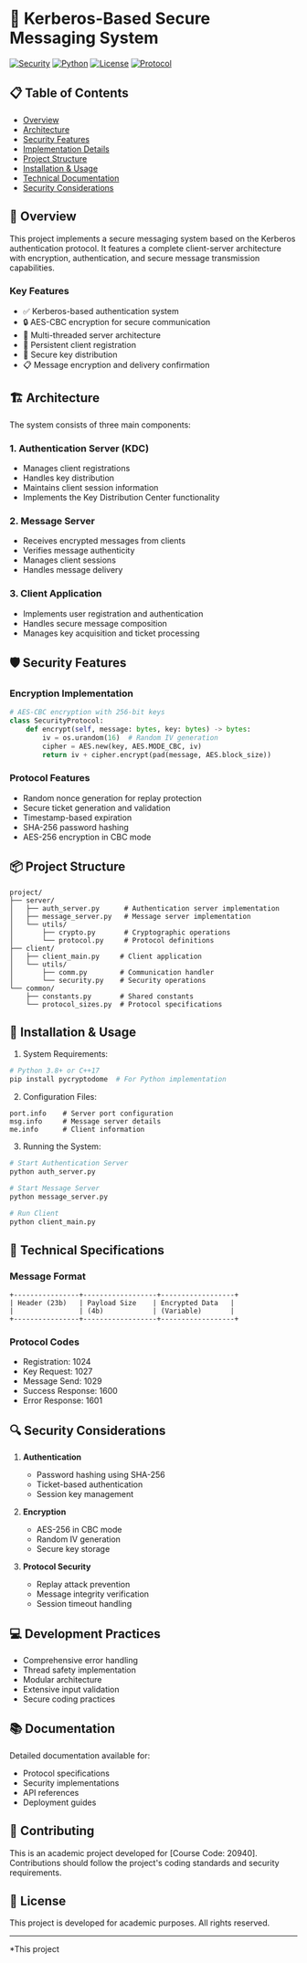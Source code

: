 # 🔐 Kerberos-Based Secure Messaging System

[![Security](https://img.shields.io/badge/Security-Enhanced-green.svg)](https://web.mit.edu/kerberos/)
[![Python](https://img.shields.io/badge/python-3.8+-blue.svg)](https://www.python.org/downloads/)
[![License](https://img.shields.io/badge/License-Academic-yellow.svg)]()
[![Protocol](https://img.shields.io/badge/Protocol-Kerberos-red.svg)]()

## 📋 Table of Contents
- [Overview](#overview)
- [Architecture](#architecture)
- [Security Features](#security-features)
- [Implementation Details](#implementation-details)
- [Project Structure](#project-structure)
- [Installation & Usage](#installation--usage)
- [Technical Documentation](#technical-documentation)
- [Security Considerations](#security-considerations)

## 🌟 Overview

This project implements a secure messaging system based on the Kerberos authentication protocol. It features a complete client-server architecture with encryption, authentication, and secure message transmission capabilities.

### Key Features
- ✅ Kerberos-based authentication system
- 🔒 AES-CBC encryption for secure communication
- 🎯 Multi-threaded server architecture
- 📝 Persistent client registration
- 🔑 Secure key distribution
- 📋 Message encryption and delivery confirmation

## 🏗️ Architecture

The system consists of three main components:

### 1. Authentication Server (KDC)
- Manages client registrations
- Handles key distribution
- Maintains client session information
- Implements the Key Distribution Center functionality

### 2. Message Server
- Receives encrypted messages from clients
- Verifies message authenticity
- Manages client sessions
- Handles message delivery

### 3. Client Application
- Implements user registration and authentication
- Handles secure message composition
- Manages key acquisition and ticket processing

## 🛡️ Security Features

### Encryption Implementation
```python
# AES-CBC encryption with 256-bit keys
class SecurityProtocol:
    def encrypt(self, message: bytes, key: bytes) -> bytes:
        iv = os.urandom(16)  # Random IV generation
        cipher = AES.new(key, AES.MODE_CBC, iv)
        return iv + cipher.encrypt(pad(message, AES.block_size))
```

### Protocol Features
- Random nonce generation for replay protection
- Secure ticket generation and validation
- Timestamp-based expiration
- SHA-256 password hashing
- AES-256 encryption in CBC mode

## 📦 Project Structure

```plaintext
project/
├── server/
│   ├── auth_server.py      # Authentication server implementation
│   ├── message_server.py   # Message server implementation
│   └── utils/
│       ├── crypto.py       # Cryptographic operations
│       └── protocol.py     # Protocol definitions
├── client/
│   ├── client_main.py     # Client application
│   └── utils/
│       ├── comm.py        # Communication handler
│       └── security.py    # Security operations
└── common/
    ├── constants.py       # Shared constants
    └── protocol_sizes.py  # Protocol specifications
```

## 🚀 Installation & Usage

1. System Requirements:
```bash
# Python 3.8+ or C++17
pip install pycryptodome  # For Python implementation
```

2. Configuration Files:
```plaintext
port.info    # Server port configuration
msg.info     # Message server details
me.info      # Client information
```

3. Running the System:
```bash
# Start Authentication Server
python auth_server.py

# Start Message Server
python message_server.py

# Run Client
python client_main.py
```

## 🔧 Technical Specifications

### Message Format
```plaintext
+----------------+------------------+------------------+
| Header (23b)   | Payload Size    | Encrypted Data   |
|                | (4b)            | (Variable)       |
+----------------+------------------+------------------+
```

### Protocol Codes
- Registration: 1024
- Key Request: 1027
- Message Send: 1029
- Success Response: 1600
- Error Response: 1601

## 🔍 Security Considerations

1. **Authentication**
   - Password hashing using SHA-256
   - Ticket-based authentication
   - Session key management

2. **Encryption**
   - AES-256 in CBC mode
   - Random IV generation
   - Secure key storage

3. **Protocol Security**
   - Replay attack prevention
   - Message integrity verification
   - Session timeout handling

## 💻 Development Practices

- Comprehensive error handling
- Thread safety implementation
- Modular architecture
- Extensive input validation
- Secure coding practices

## 📚 Documentation

Detailed documentation available for:
- Protocol specifications
- Security implementations
- API references
- Deployment guides

## 🤝 Contributing

This is an academic project developed for [Course Code: 20940]. Contributions should follow the project's coding standards and security requirements.

## 📜 License

This project is developed for academic purposes. All rights reserved.

---

*This project 
